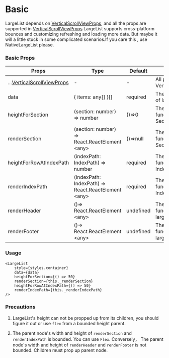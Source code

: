 # Basic
LargeList depends on [VerticalScrollViewProps](https://bolan9999.github.io/react-native-spring-scrollview), and all the props are supported in [VerticalScrollViewProps](https://bolan9999.github.io/react-native-spring-scrollview)
LargeList supports cross-platform bounces and customizing refreshing and loading more data. But maybe it will a little stuck in some complicated scenarios.If you care this , use NativeLargeList please.

### Basic Props

Props  |  Type  |  Default  |  Effect  
---- | ------ | --------- | --------
...[VerticalScrollViewProps](https://bolan9999.github.io/react-native-spring-scrollview) | - | - | All props of VerticalScrollView
data | { items: any[] }[] | required | The data source of largelist
heightForSection | (section: number) => number | ()=>0 | The height function for every Section
renderSection | (section: number) => React.ReactElement &lt;any> | ()=>null | The render function for every Section
heightForRowAtIndexPath | (indexPath: IndexPath) => number | required | The height function for every IndexPath
renderIndexPath | (indexPath: IndexPath) => React.ReactElement &lt;any> | required | The render function for every IndexPath
renderHeader | ()=> React.ReactElement &lt;any> | undefined | The render function of largelist header
renderFooter | ()=> React.ReactElement &lt;any> | undefined | The render function of largelist footer

### Usage

```$js
<LargeList
    style={styles.container}
    data={data}
    heightForSection={() => 50}
    renderSection={this._renderSection}
    heightForRowAtIndexPath={() => 50}
    renderIndexPath={this._renderIndexPath}
/>
```


### Precautions

1. LargeList's height can not be propped up from its children, you should figure it out or use `flex` from a bounded height parent.

2. The parent node's width and height of `renderSection` and `renderIndexPath` is bounded. You can use `Flex`.
Conversely， The parent node's width and height of `renderHeader` and `renderFooter` is not bounded. Children must prop up parent node.
